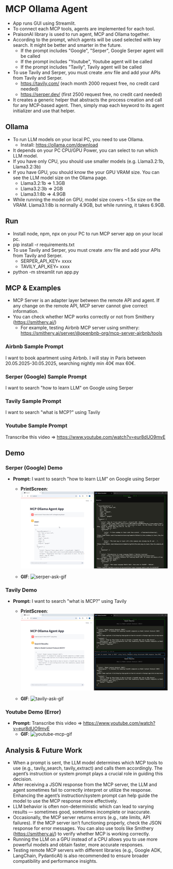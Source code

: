 # MCP Ollama Agent
- App runs GUI using Streamlit.
- To connect each MCP tools, agents are implemented for each tool. 
- PraisonAI library is used to run agent, MCP and Ollama together.
- According to the prompt, which agents will be used selected with key search. It might be better and smarter in the future.  
  - If the prompt includes "Google", "Serper", Google Serper agent will be called
  - If the prompt includes "Youtube", Youtube agent will be called 
  - If the prompt includes "Tavily", Tavily agent will be called
- To use Tavily and Serper, you must create .env file and add your APIs from Tavily and Serper.
  - https://tavily.com/ (each month 2000 request free, no credit card needed)
  - https://serper.dev/ (first 2500 request free, no credit card needed)
- It creates a generic helper that abstracts the process creation and call for any MCP-based agent. Then, simply map each keyword to its agent initializer and use that helper.


## Ollama
- To run LLM models on your local PC, you need to use Ollama.
  - Install: https://ollama.com/download
- It depends on your PC CPU/GPU Power, you can select to run which LLM model.
- If you have only CPU, you should use smaller models (e.g. Llama3.2:1b, Llama3.2:3b)
- If you have GPU, you should know the your GPU VRAM size. You can see the LLM model size on the Ollama page. 
  - Llama3.2:1b => 1.3GB
  - Llama3.2:3b => 2GB
  - Llama3.1:8b => 4.9GB
- While running the model on GPU, model size covers ~1.5x size on the VRAM. Llama3.1:8b is normally 4.9GB, but while running, it takes 6.9GB.    

## Run
- Install node, npm, npx on your PC to run MCP server app on your local pc. 
- pip install -r requirements.txt
- To use Tavily and Serper, you must create .env file and add your APIs from Tavily and Serper.
  - SERPER_API_KEY= xxxx
  - TAVILY_API_KEY= xxxx
- python -m streamlit run app.py

## MCP & Examples
- MCP Server is an adapter layer between the remote API and agent. If any change on the remote API, MCP server cannot give correct information.
- You can check whether MCP works correctly or not from Smithery (https://smithery.ai/)
  - For example, testing Airbnb MCP server using smithery: https://smithery.ai/server/@openbnb-org/mcp-server-airbnb/tools 

### Airbnb Sample Prompt
I want to book apartment using Airbnb. I will stay in Paris between 20.05.2025-30.05.2025, searching nightly min 40€ max 60€.

### Serper (Google) Sample Prompt
I want to search "how to learn LLM" on Google using Serper

### Tavily Sample Prompt
I want to search "what is MCP?" using Tavily

### Youtube Sample Prompt
Transcribe this video => https://www.youtube.com/watch?v=eur8dUO9mvE

## Demo
### Serper (Google) Demo
- **Prompt:** I want to search "how to learn LLM" on Google using Serper
  - **PrintScreen**:
    ![serper-ask-ps](https://github.com/omerbsezer/MCP-Agent-Ollama/blob/main/gif/serper-ask.png)  

  - **GIF**: 
    ![serper-ask-gif](https://github.com/omerbsezer/MCP-Agent-Ollama/blob/main/gif/serper-ask.gif)  

### Tavily Demo
- **Prompt:** I want to search "what is MCP?" using Tavily
  - **PrintScreen**:
    ![tavily-ask-ps](https://github.com/omerbsezer/MCP-Agent-Ollama/blob/main/gif/tavily-ask.png)  

  - **GIF**: 
    ![tavily-ask-gif](https://github.com/omerbsezer/MCP-Agent-Ollama/blob/main/gif/tavily-ask.gif)  

### Youtube Demo (Error)
- **Prompt:** Transcribe this video => https://www.youtube.com/watch?v=eur8dUO9mvE
  - **GIF**: 
    ![youtube-mcp-gif](https://github.com/omerbsezer/MCP-Agent-Ollama/blob/main/gif/youtube-mcp-error.gif)  

## Analysis & Future Work
- When a prompt is sent, the LLM model determines which MCP tools to use (e.g., tavily_search, tavily_extract) and calls them accordingly. The agent’s instruction or system prompt plays a crucial role in guiding this decision.
- After receiving a JSON response from the MCP server, the LLM and agent sometimes fail to correctly interpret or utilize the response. Enhancing the agent’s instruction/system prompt can help guide the model to use the MCP response more effectively.
- LLM behavior is often non-deterministic which can lead to varying results — sometimes good, sometimes incomplete or inaccurate.
- Occasionally, the MCP server returns errors (e.g., rate limits, API failures). If the MCP server isn’t functioning properly, check the JSON response for error messages. You can also use tools like Smithery (https://smithery.ai/) to verify whether MCP is working correctly.
- Running the LLM on a GPU instead of a CPU allows you to use more powerful models and obtain faster, more accurate responses.
- Testing remote MCP servers with different libraries (e.g., Google ADK, LangChain, PydanticAI) is also recommended to ensure broader compatibility and performance insights.